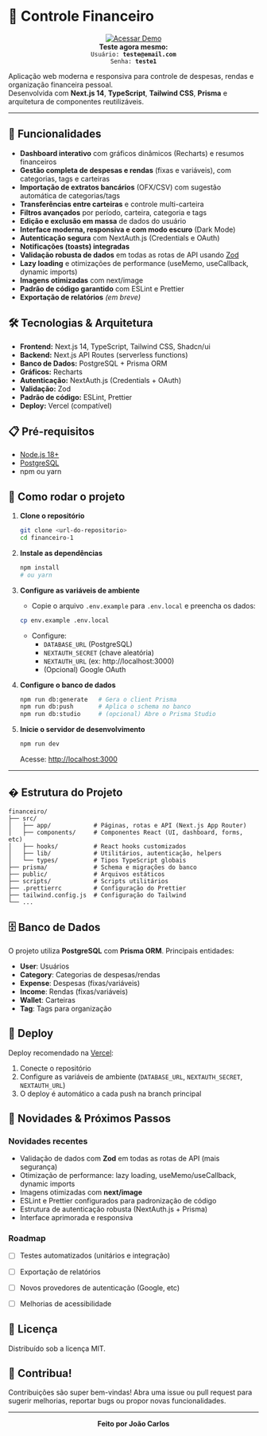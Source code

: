 

# 💸 Controle Financeiro

<div align="center">
   <a href="https://financeiro-seven-zeta.vercel.app/dashboard" target="_blank"><img src="https://img.shields.io/badge/ACESSAR%20DEMO-00C7B7?style=for-the-badge&logo=vercel&logoColor=white" alt="Acessar Demo" /></a>
   <br />
   <b>Teste agora mesmo:</b><br />
   <code>Usuário: <b>teste@email.com</b></code><br />
   <code>Senha: <b>teste1</b></code>
</div>

Aplicação web moderna e responsiva para controle de despesas, rendas e organização financeira pessoal.<br>
Desenvolvida com <b>Next.js 14</b>, <b>TypeScript</b>, <b>Tailwind CSS</b>, <b>Prisma</b> e arquitetura de componentes reutilizáveis.

---


## 🚀 Funcionalidades

- **Dashboard interativo** com gráficos dinâmicos (Recharts) e resumos financeiros
- **Gestão completa de despesas e rendas** (fixas e variáveis), com categorias, tags e carteiras
- **Importação de extratos bancários** (OFX/CSV) com sugestão automática de categorias/tags
- **Transferências entre carteiras** e controle multi-carteira
- **Filtros avançados** por período, carteira, categoria e tags
- **Edição e exclusão em massa** de dados do usuário
- **Interface moderna, responsiva e com modo escuro** (Dark Mode)
- **Autenticação segura** com NextAuth.js (Credentials e OAuth)
- **Notificações (toasts) integradas**
- **Validação robusta de dados** em todas as rotas de API usando [Zod](https://zod.dev/)
- **Lazy loading** e otimizações de performance (useMemo, useCallback, dynamic imports)
- **Imagens otimizadas** com next/image
- **Padrão de código garantido** com ESLint e Prettier
- **Exportação de relatórios** _(em breve)_


## 🛠️ Tecnologias & Arquitetura

- **Frontend:** Next.js 14, TypeScript, Tailwind CSS, Shadcn/ui
- **Backend:** Next.js API Routes (serverless functions)
- **Banco de Dados:** PostgreSQL + Prisma ORM
- **Gráficos:** Recharts
- **Autenticação:** NextAuth.js (Credentials + OAuth)
- **Validação:** Zod
- **Padrão de código:** ESLint, Prettier
- **Deploy:** Vercel (compatível)


## 📋 Pré-requisitos

- [Node.js 18+](https://nodejs.org/)
- [PostgreSQL](https://www.postgresql.org/)
- npm ou yarn


## 🏁 Como rodar o projeto

1. **Clone o repositório**
   ```bash
   git clone <url-do-repositorio>
   cd financeiro-1
   ```

2. **Instale as dependências**
   ```bash
   npm install
   # ou yarn
   ```

3. **Configure as variáveis de ambiente**
   - Copie o arquivo `.env.example` para `.env.local` e preencha os dados:
   ```bash
   cp env.example .env.local
   ```
   - Configure:
     - `DATABASE_URL` (PostgreSQL)
     - `NEXTAUTH_SECRET` (chave aleatória)
     - `NEXTAUTH_URL` (ex: http://localhost:3000)
     - (Opcional) Google OAuth

4. **Configure o banco de dados**
   ```bash
   npm run db:generate   # Gera o client Prisma
   npm run db:push       # Aplica o schema no banco
   npm run db:studio     # (opcional) Abre o Prisma Studio
   ```

5. **Inicie o servidor de desenvolvimento**
   ```bash
   npm run dev
   ```
   Acesse: [http://localhost:3000](http://localhost:3000)

---


## � Estrutura do Projeto

```
financeiro/
├── src/
│   ├── app/            # Páginas, rotas e API (Next.js App Router)
│   ├── components/     # Componentes React (UI, dashboard, forms, etc)
│   ├── hooks/          # React hooks customizados
│   ├── lib/            # Utilitários, autenticação, helpers
│   └── types/          # Tipos TypeScript globais
├── prisma/             # Schema e migrações do banco
├── public/             # Arquivos estáticos
├── scripts/            # Scripts utilitários
├── .prettierrc         # Configuração do Prettier
├── tailwind.config.js  # Configuração do Tailwind
└── ...
```


## 🗄️ Banco de Dados

O projeto utiliza **PostgreSQL** com **Prisma ORM**. Principais entidades:
- **User**: Usuários
- **Category**: Categorias de despesas/rendas
- **Expense**: Despesas (fixas/variáveis)
- **Income**: Rendas (fixas/variáveis)
- **Wallet**: Carteiras
- **Tag**: Tags para organização


## 🚀 Deploy

Deploy recomendado na [Vercel](https://vercel.com/):
1. Conecte o repositório
2. Configure as variáveis de ambiente (`DATABASE_URL`, `NEXTAUTH_SECRET`, `NEXTAUTH_URL`)
3. O deploy é automático a cada push na branch principal


## 🔄 Novidades & Próximos Passos

### Novidades recentes
- Validação de dados com **Zod** em todas as rotas de API (mais segurança)
- Otimização de performance: lazy loading, useMemo/useCallback, dynamic imports
- Imagens otimizadas com **next/image**
- ESLint e Prettier configurados para padronização de código
- Estrutura de autenticação robusta (NextAuth.js + Prisma)
- Interface aprimorada e responsiva

### Roadmap
- [ ] Testes automatizados (unitários e integração)
- [ ] Exportação de relatórios
- [ ] Novos provedores de autenticação (Google, etc)
- [ ] Melhorias de acessibilidade


## 📝 Licença

Distribuído sob a licença MIT.


## 🤝 Contribua!

Contribuições são super bem-vindas! Abra uma issue ou pull request para sugerir melhorias, reportar bugs ou propor novas funcionalidades.

---

<div align="center">
   <b>Feito por João Carlos</b>
</div>
